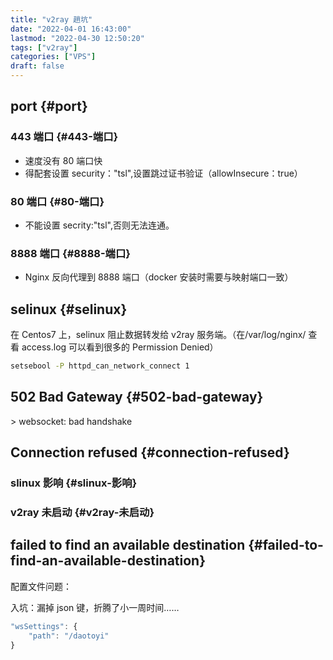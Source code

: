 ```yaml
---
title: "v2ray 趟坑"
date: "2022-04-01 16:43:00"
lastmod: "2022-04-30 12:50:20"
tags: ["v2ray"]
categories: ["VPS"]
draft: false
---
```


## port {#port}


### 443 端口 {#443-端口}

-   速度没有 80 端口快
-   得配套设置 security："tsl",设置跳过证书验证（allowInsecure：true）


### 80 端口 {#80-端口}

-   不能设置 secrity:"tsl",否则无法连通。


### 8888 端口 {#8888-端口}

-   Nginx 反向代理到 8888 端口（docker 安装时需要与映射端口一致）


## selinux {#selinux}

在 Centos7 上，selinux 阻止数据转发给 v2ray 服务端。（在/var/log/nginx/ 查看 access.log 可以看到很多的 Permission Denied）

```bash
setsebool -P httpd_can_network_connect 1
```


## 502 Bad Gateway {#502-bad-gateway}

&gt; websocket: bad handshake


## Connection refused {#connection-refused}


### slinux 影响 {#slinux-影响}


### v2ray 未启动 {#v2ray-未启动}


## failed to find an available destination {#failed-to-find-an-available-destination}

配置文件问题：

入坑：漏掉 json 键，折腾了小一周时间……

```js
"wsSettings": {
    "path": "/daotoyi"
}
```